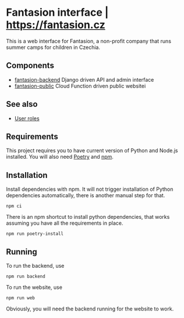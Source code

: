 # Fantasion interface | https://fantasion.cz

This is a web interface for Fantasion, a non-profit company that runs summer camps for children in Czechia.

## Components

* [fantasion-backend](./packages/fantasion-backend) Django driven API and admin interface
* [fantasion-public](./packages/fantasion-public) Cloud Function driven public websitei

## See also

* [User roles](./packages/fantasion-backend/docs/user-roles.md)

## Requirements

This project requires you to have current version of Python and Node.js installed. You will also need [Poetry](https://python-poetry.org/) and [npm](https://npmjs.com/).

## Installation

Install dependencies with npm. It will not trigger installation of Python dependencies automatically, there is another manual step for that.

```shell
npm ci
```

There is an npm shortcut to install python dependencies, that works assuming you have all the requirements in place.

```shell
npm run poetry-install
```

## Running

To run the backend, use

```shell
npm run backend
```

To run the website, use

```shell
npm run web
```

Obviously, you will need the backend running for the website to work.
